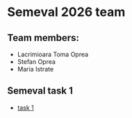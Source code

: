# Semeval 2026 team

## Team members:
  * Lacrimioara Toma Oprea
  * Stefan Oprea
  * Maria Istrate

## Semeval task 1

 * [task 1](https://pln-fing-udelar.github.io/semeval-2026-humor-gen/)
